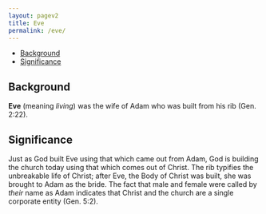```yaml
---
layout: pagev2
title: Eve
permalink: /eve/
---
```

- [Background](#background)
- [Significance](#significance)

## Background

**Eve** (meaning *living*) was the wife of Adam who was built from his rib (Gen. 2:22). 

## Significance

Just as God built Eve using that which came out from Adam, God is building the church today using that which comes out of Christ. The rib typifies the unbreakable life of Christ; after Eve, the Body of Christ was built, she was brought to Adam as the bride. The fact that male and female were called by *their* name as Adam indicates that Christ and the church are a single corporate entity (Gen. 5:2).